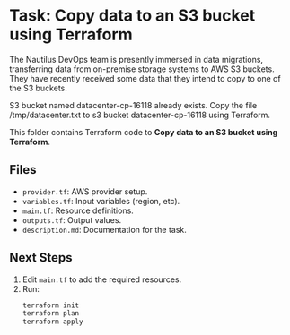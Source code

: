 # Task: Copy data to an S3 bucket using Terraform

The Nautilus DevOps team is presently immersed in data migrations,
transferring data from on-premise storage systems to AWS S3 buckets.
They have recently received some data that they intend to copy to one of the S3 buckets.

S3 bucket named datacenter-cp-16118 already exists.
Copy the file /tmp/datacenter.txt to s3 bucket datacenter-cp-16118 using Terraform.

This folder contains Terraform code to **Copy data to an S3 bucket using Terraform**.

## Files
- `provider.tf`: AWS provider setup.
- `variables.tf`: Input variables (region, etc).
- `main.tf`: Resource definitions.
- `outputs.tf`: Output values.
- `description.md`: Documentation for the task.

## Next Steps
1. Edit `main.tf` to add the required resources.
2. Run:
   ```bash
   terraform init
   terraform plan
   terraform apply
   ```
